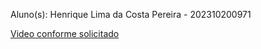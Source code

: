 Aluno(s): Henrique Lima da Costa Pereira - 202310200971

[Video conforme solicitado](https://youtu.be/rK1M03gYXE8)
